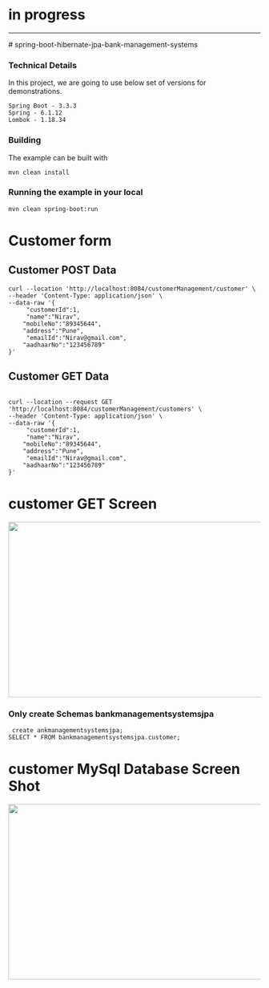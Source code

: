 # in progress 
<hr>
# spring-boot-hibernate-jpa-bank-management-systems

### Technical Details
In this project, we are going to use below set of versions for demonstrations.

    Spring Boot - 3.3.3
    Spring - 6.1.12
    Lombok - 1.18.34

### Building

The example can be built with
```shell
mvn clean install
```

### Running the example in your local
```shell
mvn clean spring-boot:run
```
# Customer form
## Customer POST Data
```shell
curl --location 'http://localhost:8084/customerManagement/customer' \
--header 'Content-Type: application/json' \
--data-raw '{
     "customerId":1,
     "name":"Nirav",
    "mobileNo":"89345644",
    "address":"Pune",
     "emailId":"Nirav@gmail.com",
    "aadhaarNo":"123456789"
}'
```
## Customer GET Data
```shell

curl --location --request GET 'http://localhost:8084/customerManagement/customers' \
--header 'Content-Type: application/json' \
--data-raw '{
     "customerId":1,
     "name":"Nirav",
    "mobileNo":"89345644",
    "address":"Pune",
     "emailId":"Nirav@gmail.com",
    "aadhaarNo":"123456789"
}'
```
# customer GET Screen 

<image src="https://github.com/user-attachments/assets/1ea8773f-2a29-4c9b-9665-07e554584dbe" width="750" height="350">


### Only create Schemas bankmanagementsystemsjpa
```shell
 create ankmanagementsystemsjpa;
SELECT * FROM bankmanagementsystemsjpa.customer;

```
# customer MySql Database Screen Shot

<image src="https://github.com/user-attachments/assets/d11be352-a8a9-4feb-996b-843a938915c1" width="750" height="350">



